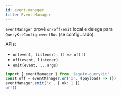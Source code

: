 ```yaml
---
id: event-manager
title: Event Manager
---
```


`eventManager` provê `on/off/emit` local e delega para `QueryKitConfig.eventBus` (se configurado).

APIs:
- `on(event, listener): () => off()`
- `off(event, listener)`
- `emit(event, ...args)`

```ts
import { eventManager } from 'iagate-querykit'
const off = eventManager.on('x', (payload) => {})
eventManager.emit('x', { ok: 1 })
off()
``` 